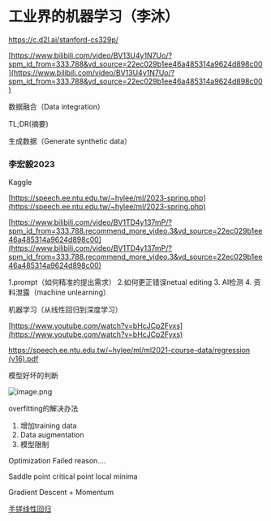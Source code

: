 # 工业界的机器学习（李沐）

https://c.d2l.ai/stanford-cs329p/

[https://www.bilibili.com/video/BV13U4y1N7Uo/?spm_id_from=333.788&vd_source=22ec029b1ee46a485314a9624d898c00](https://www.bilibili.com/video/BV13U4y1N7Uo/?spm_id_from=333.788&vd_source=22ec029b1ee46a485314a9624d898c00)

数据融合（Data integration）

TL;DR(摘要)

生成数据（Generate synthetic data）

### 李宏毅2023

Kaggle 

[https://speech.ee.ntu.edu.tw/~hylee/ml/2023-spring.php](https://speech.ee.ntu.edu.tw/~hylee/ml/2023-spring.php)

[https://www.bilibili.com/video/BV1TD4y137mP/?spm_id_from=333.788.recommend_more_video.3&vd_source=22ec029b1ee46a485314a9624d898c00](https://www.bilibili.com/video/BV1TD4y137mP/?spm_id_from=333.788.recommend_more_video.3&vd_source=22ec029b1ee46a485314a9624d898c00)

1.prompt（如何精准的提出需求） 2.如何更正错误netual editing 3. AI检测 4. 资料泄露（machine unlearning）

机器学习（从线性回归到深度学习）

[https://www.youtube.com/watch?v=bHcJCp2Fyxs](https://www.youtube.com/watch?v=bHcJCp2Fyxs)

[https://speech.ee.ntu.edu.tw/~hylee/ml/ml2021-course-data/regression (v16).pdf](https://speech.ee.ntu.edu.tw/~hylee/ml/ml2021-course-data/regression%20(v16).pdf)

模型好坏的判断

![image.png](notes/tech/%E8%BD%AF%E4%BB%B6%E6%8A%80%E6%9C%AF/Machine%20learning/%E5%B7%A5%E4%B8%9A%E7%95%8C%E7%9A%84%E6%9C%BA%E5%99%A8%E5%AD%A6%E4%B9%A0%EF%BC%88%E6%9D%8E%E6%B2%90%EF%BC%89/image.png)

overfitting的解决办法 

1. 增加training data
2. Data augmentation
3. 模型限制

Optimization Failed reason….

Saddle point  critical point local minima

Gradient Descent + Momentum

[手搓线性回归](notes/tech/%E8%BD%AF%E4%BB%B6%E6%8A%80%E6%9C%AF/Machine%20learning/%E5%B7%A5%E4%B8%9A%E7%95%8C%E7%9A%84%E6%9C%BA%E5%99%A8%E5%AD%A6%E4%B9%A0%EF%BC%88%E6%9D%8E%E6%B2%90%EF%BC%89/%E6%89%8B%E6%90%93%E7%BA%BF%E6%80%A7%E5%9B%9E%E5%BD%92.md)